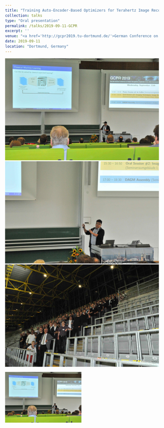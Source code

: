 ```yaml
---
title: "Training Auto-Encoder-Based Optimizers for Terahertz Image Reconstruction"
collection: talks
type: "Oral presentation"
permalink: /talks/2019-09-11-GCPR
excerpt: ''
venue: "<a href='http://gcpr2019.tu-dortmund.de/'>German Conference on Pattern Recognition (GCPR)</a>"
date: 2019-09-11
location: "Dortmund, Germany"
---
```


![GCPR 1](/images/talks/2019-09-11-GCPR_1.jpg)
![GCPR 2](/images/talks/2019-09-11-GCPR_2.jpg)
![GCPR 3](/images/talks/2019-09-11-GCPR_3.jpg)

<picture>
  <img src="/images/talks/2019-09-11-GCPR_1.jpg" width="250">
</picture>
